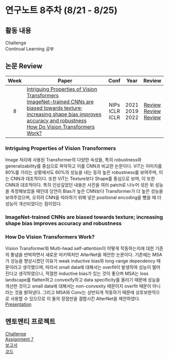 # 연구노트 8주차 (8/21 - 8/25)
## 활동 내용
Challenge  
Continual Learning 공부
 

## 논문 Review
| Week   | Paper                                               | Conf | Year   | Review   |
| :----: | ------------------------------------------------------- | :----: | :------------: | :------: |
|8    | [Intriguing Properties of Vision Transformers](https://arxiv.org/pdf/2105.10497.pdf)<br>[ImageNet-trained CNNs are biased towards texture; increasing shape bias improves accuracy and robustness](https://arxiv.org/pdf/1811.12231.pdf)<br>[How Do Vision Transformers Work?](https://arxiv.org/pdf/2202.06709.pdf)   |   NIPs<br>ICLR<br>ICLR  | 2021<br>2019<br>2022 | [Review](https://github.com/Chihiro0623/2023summer-selfstudy1/blob/main/week8/Reviews/Intriguing%20Properties%20of%20Vision%20Transformers.pdf)<br>[Review]()<br>[Review](https://github.com/Chihiro0623/2023summer-selfstudy1/blob/main/week8/Reviews/How%20Do%20Vision%20Transformers%20Work.pdf ) |

### Intriguing Properties of Vision Transformers
Image 처리에 사용된 Transformer의 다양한 속성들, 특히 robustness와 generalizability를 중심으로 파악하고 이를 CNN과 비교한 논문이다. ViT는 이미지를 80%를 가리는 상황에서도 60%의 성능을 내는 등의 높은 robustness를 보여주며, 이는 CNN과 대조적이다. 또한 ViT는 Texture보다 Shape를 중심으로 보며, 이 또한 CNN과 대조적이다. 특히 인상깊었던 내용은 사진을 여러 patch로 나누어 섞은 뒤 성능을 측정해보았을 때인데 당연히 Bias가 높은 CNN보다 Transformer가 더 높은 성능을 보여주었으며, 오히려 CNN을 따라하기 위해 넣은 positional encoding을 뺐을 때 더 성능이 개선되었다는 점이었다.

### ImageNet-trained CNNs are biased towards texture; increasing shape bias improves accuracy and robustness

### How Do Vision Transformers Work?
Vision Transformer와 Multi-head self-attention이 어떻게 작동하는지에 대한 기존의 통념을 반박하면서 새로운 아키텍처인 AlterNet을 제안한 논문이다. 기존에는 MSA가 성능을 향상시켰던 이유가 weak inductive bias와 long-range dependency 때문이라고 생각했으며, 따라서 small data에 대해서는 overfit이 발생하여 성능이 떨어진다고 생각하였으나, 적절한 inductive bias가 있는 것이 좋으며 MSA는 loss landscape를 flatten하고 convexify하고 data specificity를 올리기 때문에 성능을 개선한 것이고 small data에 대해서는 non-convexity 때문이지 overfit 때문이 아니라는 것을 밝혀냈다. 그리고 MSA와 Conv는 상반되게 작동하기 때문에 상호보완적으로 사용할 수 있으므로 이 둘의 장점만을 결합시킨 AlterNet을 제안하였다. [Presentation](https://github.com/Chihiro0623/2023summer-selfstudy1/blob/main/week8/Reviews/How%20Do%20Vision%20Transformers%20Work_.pptx)


## 멘토멘티 프로젝트
[Challenge](https://www.kaggle.com/competitions/cilab-summer-intern-program-challenge/)  
[Assignment 7](https://github.com/Chihiro0623/2023summer-selfstudy1/blob/main/week8/Project/week7.pdf)  
[보고서](https://github.com/Chihiro0623/2023summer-selfstudy1/blob/main/week8/Project/Assignment7.pdf)  
[코드](https://github.com/Chihiro0623/2023summer-selfstudy1/tree/main/week8/Project/Assignment7)  

